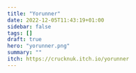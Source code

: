 ```yaml
---
title: "Yorunner"
date: 2022-12-05T11:43:19+01:00
sidebar: false
tags: []
draft: true
hero: "yorunner.png"
summary: ""
itch: https://crucknuk.itch.io/yorunner
---
```

